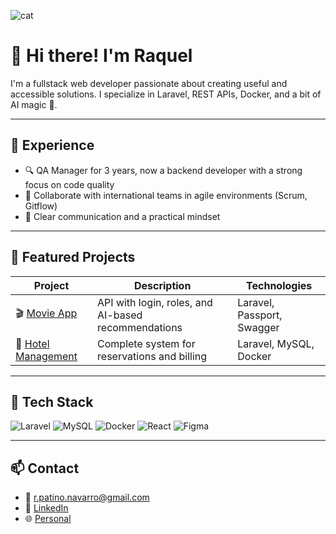 ![cat](cat-pic.png)
# 👋 Hi there! I'm Raquel

I'm a fullstack web developer passionate about creating useful and accessible solutions. I specialize in Laravel, REST APIs, Docker, and a bit of AI magic 🤖.

---

## 💼 Experience

- 🔍 QA Manager for 3 years, now a backend developer with a strong focus on code quality
- 👥 Collaborate with international teams in agile environments (Scrum, Gitflow)
- 💬 Clear communication and a practical mindset

---

## 🚀 Featured Projects

| Project | Description | Technologies |
|--------|-------------|--------------|
| 🎬 [Movie App](https://github.com/raquel-patino/movies-page) | API with login, roles, and AI-based recommendations | Laravel, Passport, Swagger |
| 🏨 [Hotel Management](https://github.com/raquel-patino/5.API) | Complete system for reservations and billing | Laravel, MySQL, Docker |

---

## 🧠 Tech Stack

![Laravel](https://img.shields.io/badge/Laravel-F72C1F?style=flat&logo=laravel&logoColor=white)
![MySQL](https://img.shields.io/badge/MySQL-00758F?style=flat&logo=mysql&logoColor=white)
![Docker](https://img.shields.io/badge/Docker-2496ED?style=flat&logo=docker&logoColor=white)
![React](https://img.shields.io/badge/React-20232A?style=flat&logo=react)
![Figma](https://img.shields.io/badge/Figma-0ACF83?style=flat&logo=figma&logoColor=white)

---

## 📫 Contact

- 📧 r.patino.navarro@gmail.com  
- 💼 [LinkedIn](www.linkedin.com/in/raquel-patiño1)  
- 🌐 [Personal]()


